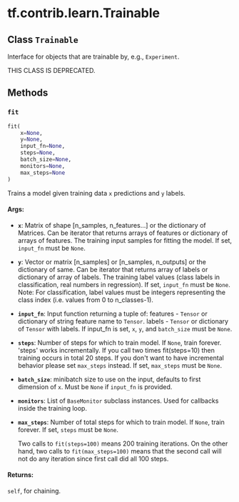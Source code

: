 <div itemscope itemtype="http://developers.google.com/ReferenceObject">
<meta itemprop="name" content="tf.contrib.learn.Trainable" />
<meta itemprop="path" content="Stable" />
<meta itemprop="property" content="fit"/>
</div>

# tf.contrib.learn.Trainable

## Class `Trainable`



Interface for objects that are trainable by, e.g., `Experiment`.

THIS CLASS IS DEPRECATED.

## Methods

<h3 id="fit"><code>fit</code></h3>

``` python
fit(
    x=None,
    y=None,
    input_fn=None,
    steps=None,
    batch_size=None,
    monitors=None,
    max_steps=None
)
```

Trains a model given training data `x` predictions and `y` labels.

#### Args:

* <b>`x`</b>: Matrix of shape [n_samples, n_features...] or the dictionary of
    Matrices.
     Can be iterator that returns arrays of features or dictionary of arrays
       of features.
     The training input samples for fitting the model. If set, `input_fn`
       must be `None`.
* <b>`y`</b>: Vector or matrix [n_samples] or [n_samples, n_outputs] or the
    dictionary of same.
     Can be iterator that returns array of labels or dictionary of array of
       labels.
     The training label values (class labels in classification, real numbers
       in regression).
     If set, `input_fn` must be `None`. Note: For classification, label
       values must
     be integers representing the class index (i.e. values from 0 to
     n_classes-1).
* <b>`input_fn`</b>: Input function returning a tuple of:
      features - `Tensor` or dictionary of string feature name to `Tensor`.
      labels - `Tensor` or dictionary of `Tensor` with labels.
    If input_fn is set, `x`, `y`, and `batch_size` must be `None`.
* <b>`steps`</b>: Number of steps for which to train model. If `None`, train forever.
    'steps' works incrementally. If you call two times fit(steps=10) then
    training occurs in total 20 steps. If you don't want to have incremental
    behavior please set `max_steps` instead. If set, `max_steps` must be
    `None`.
* <b>`batch_size`</b>: minibatch size to use on the input, defaults to first
    dimension of `x`. Must be `None` if `input_fn` is provided.
* <b>`monitors`</b>: List of `BaseMonitor` subclass instances. Used for callbacks
    inside the training loop.
* <b>`max_steps`</b>: Number of total steps for which to train model. If `None`,
    train forever. If set, `steps` must be `None`.

    Two calls to `fit(steps=100)` means 200 training
    iterations. On the other hand, two calls to `fit(max_steps=100)` means
    that the second call will not do any iteration since first call did
    all 100 steps.


#### Returns:

`self`, for chaining.



